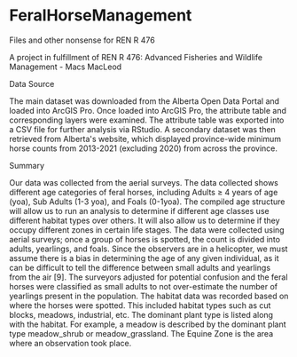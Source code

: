 # FeralHorseManagement
Files and other nonsense for REN R 476


A project in fulfillment of REN R 476: Advanced Fisheries and Wildlife Management - Macs MacLeod


Data Source

The main dataset was downloaded from the Alberta Open Data Portal and loaded into ArcGIS Pro. Once loaded into ArcGIS Pro, the attribute table and corresponding layers were examined. The attribute table was exported into a CSV file for further analysis via RStudio. A secondary dataset was then retrieved from Alberta's website, which displayed province-wide minimum horse counts from 2013-2021 (excluding 2020) from across the province. 

Summary

Our data was collected from the aerial surveys. The data collected shows different age categories of feral horses, including Adults ≥ 4 years of age (yoa), Sub Adults (1-3 yoa), and Foals (0-1yoa). The compiled age structure will allow us to run an analysis to determine if different age classes use different habitat types over others. It will also allow us to determine if they occupy different zones in certain life stages. The data were collected using aerial surveys; once a group of horses is spotted, the count is divided into adults, yearlings, and foals. Since the observers are in a helicopter, we must assume there is a bias in determining the age of any given individual, as it can be difficult to tell the difference between small adults and yearlings from the air [9]. The surveyors adjusted for potential confusion and the feral horses were classified as small adults to not over-estimate the number of yearlings present in the population. The habitat data was recorded based on where the horses were spotted. This included habitat types such as cut blocks, meadows, industrial, etc. The dominant plant type is listed along with the habitat. For example, a meadow is described by the dominant plant type meadow_shrub or meadow_grassland. The Equine Zone is the area where an observation took place.
